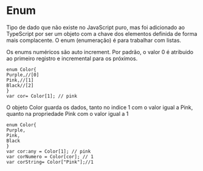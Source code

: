 # Enum
Tipo de dado que não existe no JavaScript puro, mas foi adicionado ao TypeScript por ser um objeto com a chave dos elementos definida de forma mais complacente. O enum (enumeração) é para trabalhar com listas.

Os enums numéricos são auto increment. Por padrão, o valor 0 é atribuido ao primeiro registro e incremental para os próximos. 

```
enum Color{
Purple,//[0]
Pink,//[1]
Black//[2]
}
var cor= Color[1]; // pink

```


O objeto Color guarda os dados, tanto no indice 1 com o valor igual a Pink, quanto na propriedade Pink com o valor igual a 1

 ```
enum Color{
Purple,
Pink,
Black
}
var cor:any = Color[1]; // pink
var corNumero = Color[cor]; // 1
var corString= Color["Pink"];//1

 ```
